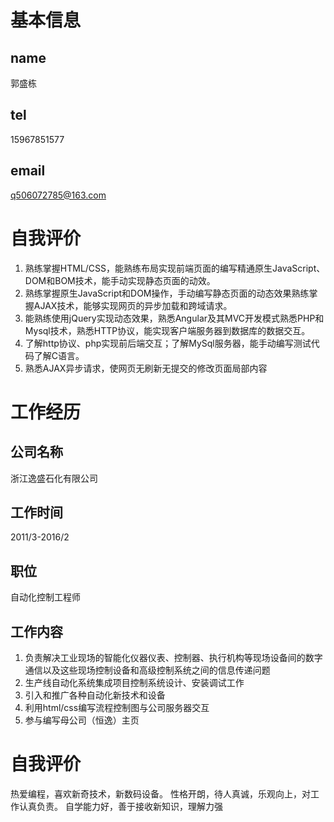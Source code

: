 # 基本信息
## name
郭盛栋
## tel
15967851577
## email
q506072785@163.com

# 自我评价

1. 熟练掌握HTML/CSS，能熟练布局实现前端页面的编写精通原生JavaScript、DOM和BOM技术，能手动实现静态页面的动效。
2. 熟练掌握原生JavaScript和DOM操作，手动编写静态页面的动态效果熟练掌握AJAX技术，能够实现网页的异步加载和跨域请求。
3. 能熟练使用jQuery实现动态效果，熟悉Angular及其MVC开发模式熟悉PHP和Mysql技术，熟悉HTTP协议，能实现客户端服务器到数据库的数据交互。
4. 了解http协议、php实现前后端交互；了解MySql服务器，能手动编写测试代码了解C语言。 
5. 熟悉AJAX异步请求，使网页无刷新无提交的修改页面局部内容

# 工作经历

## 公司名称
浙江逸盛石化有限公司 
## 工作时间 
2011/3-2016/2
## 职位
自动化控制工程师                               
## 工作内容
1. 负责解决工业现场的智能化仪器仪表、控制器、执行机构等现场设备间的数字通信以及这些现场控制设备和高级控制系统之间的信息传递问题
2. 生产线自动化系统集成项目控制系统设计、安装调试工作
3. 引入和推广各种自动化新技术和设备
4. 利用html/css编写流程控制图与公司服务器交互
5. 参与编写母公司（恒逸）主页

# 自我评价

热爱编程，喜欢新奇技术，新数码设备。
性格开朗，待人真诚，乐观向上，对工作认真负责。
自学能力好，善于接收新知识，理解力强
